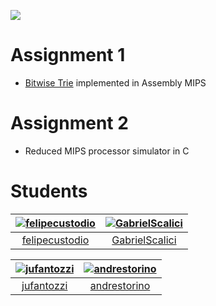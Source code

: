 ![](https://i.imgur.com/HRJXME4.png)


# Assignment 1
* [Bitwise Trie](http://www.mathcs.emory.edu/~cheung/Courses/323/Syllabus/Text/trie01.html) implemented in Assembly MIPS

# Assignment 2
* Reduced MIPS processor simulator in C


# Students
|  [![felipecustodio](https://avatars0.githubusercontent.com/u/4261743?v=4&s=80)](https://github.com/felipecustodio) | [![GabrielScalici](https://avatars2.githubusercontent.com/u/21986951?v=4&s=80)](https://github.com/GabrielScalici)  |
| :--:|:--: |
|  [felipecustodio](https://github.com/felipecustodio) | [GabrielScalici](https://github.com/GabrielScalici)  |

|  [![jufantozzi](https://avatars1.githubusercontent.com/u/20044948?v=4&s=80)](https://github.com/jufantozzi) | [![andrestorino](https://avatars1.githubusercontent.com/u/37665572?v=4&s=80)](https://github.com/andrestorino)  |
| :--:|:--: |
|  [jufantozzi](https://github.com/jufantozzi) | [andrestorino](https://github.com/andrestorino)  |
